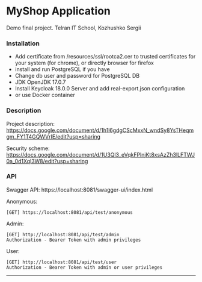 # MyShop Application

Demo final project. Telran IT School, Kozhushko Sergii

### Installation

- Add certificate from /resources/ssl/rootca2.cer to trusted certificates
  for your system (for chrome), or directly browser for firefox
- install and run PostgreSQL if you have
- Change db user and password for PostgreSQL DB
- JDK OpenJDK 17.0.7
- Install Keycloak 18.0.0 Server and add real-export.json configuration
- or use Docker container

### Description

Project description:
https://docs.google.com/document/d/1h1l6gdgCScMxxN_wndSy8YsTHeqmgm_FY1T4GQWVrIE/edit?usp=sharing

Security scheme:
https://docs.google.com/document/d/1U3Ql3_eVqkFPlnjKt8xsAzZh3lLFTWJ0a_0d1Xql3W8/edit?usp=sharing

### API

Swagger API: https://localhost:8081/swagger-ui/index.html

Anonymous:

```
[GET] https://localhost:8081/api/test/anonymous
```

Admin:

```
[GET] http://localhost:8081/api/test/admin
Authorization - Bearer Token with admin privileges
```

User:

```
[GET] http://localhost:8081/api/test/user
Authorization - Bearer Token with admin or user privileges
```

<hr>
<br>

